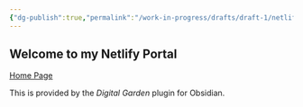 ```yaml
---
{"dg-publish":true,"permalink":"/work-in-progress/drafts/draft-1/netlify-project-plaid-fashion/","tags":"gardenEntry","dgHomeLink":true,"dgPassFrontmatter":false}
---
```



## Welcome to my Netlify Portal

[Home Page](https://coruscating-donut-fd36b2.netlify.app/)

This is provided by the _Digital Garden_ plugin for Obsidian.